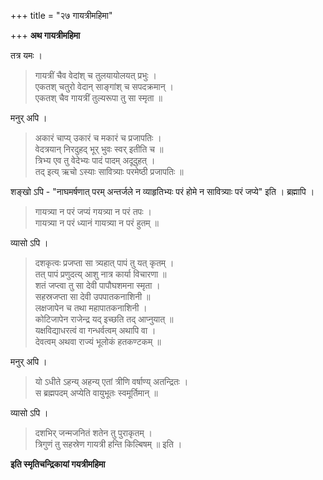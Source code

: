 +++
title = "२७ गायत्रीमहिमा"

+++
**अथ गायत्रीमहिमा**

तत्र यमः ।

> गायत्रीं चैव वेदांश् च तुलयायोलयत् प्रभुः ।  
> एकतश् चतुरो वेदान् साङ्गांश् च सपदक्रमान् ।  
> एकतश् चैव गायत्रीं तुल्यरूपा तु सा स्मृता ॥

मनुर् अपि ।

> अकारं चाप्य् उकारं च मकारं च प्रजापतिः ।  
> वेदत्रयान् निरदुहद् भूर् भुवः स्वर् इतीति च ॥  
> त्रिभ्य एव तु वेदेभ्यः पादं पादम् अदूदुहत् ।  
> तद् इत्य् ऋचो ऽस्याः सावित्र्याः परमेष्ठी प्रजापतिः ॥

शङ्खो ऽपि -  "नाघमर्षणात् परम् अन्तर्जले न व्याहृतिभ्यः परं होमे न सावित्र्याः परं जप्ये" इति । ब्रह्मापि ।

> गायत्र्या न परं जप्यं गयत्र्या न परं तपः ।  
> गायत्र्या न परं ध्यानं गायत्र्या न परं हुतम् ॥

व्यासो ऽपि ।

> दशकृत्वः प्रजप्ता सा त्र्यहात् पापं तु यत् कृतम् ।  
> तत् पापं प्रणुदत्य् आशु नात्र कार्या विचारणा ॥  
> शतं जप्त्वा तु सा देवी पापौघशमना स्मृता ।  
> सहस्रजप्ता सा देवी उपपातकनाशिनी ॥  
> लक्षजापेन च तथा महापातकनाशिनी ।  
> कोटिजापेन राजेन्द्र यद् इच्छति तद् आप्नुयात् ॥  
> यक्षविद्याधरत्वं वा गन्धर्वत्वम् अथापि वा ।  
> देवत्वम् अथवा राज्यं भूलोकं हतकण्टकम् ॥

मनुर् अपि ।

> यो ऽधीते ऽहन्य् अहन्य् एतां त्रीणि वर्षाण्य् अतन्द्रितः ।  
> स ब्रह्मपदम् अप्येति वायुभूतः स्वमूर्तिमान् ॥

व्यासो ऽपि ।

> दशभिर् जन्मजनितं शतेन तु पुराकृतम् ।  
> त्रिगुणं तु सहस्रेण गायत्री हन्ति किल्बिषम् ॥ इति ।

**इति स्मृतिचन्द्रिकायां गयत्रीमहिमा**
